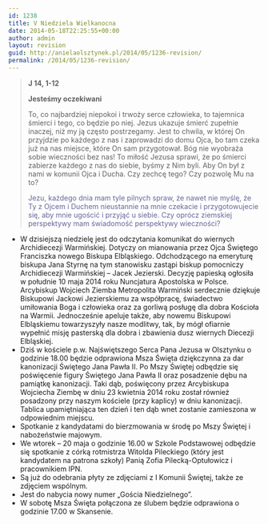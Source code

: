```yaml
---
id: 1238
title: V Niedziela Wielkanocna
date: 2014-05-18T22:25:55+00:00
author: admin
layout: revision
guid: http://anielaolsztynek.pl/2014/05/1236-revision/
permalink: /2014/05/1236-revision/
---
```

> **J 14, 1-12**
> 
> **Jesteśmy oczekiwani**
> 
> To, co najbardziej niepokoi i trwoży serce człowieka, to tajemnica śmierci i tego, co będzie po niej. Jezus ukazuje śmierć zupełnie inaczej, niż my ją często postrzegamy. Jest to chwila, w której On przyjdzie po każdego z nas i zaprowadzi do domu Ojca, bo tam czeka już na nas miejsce, które On sam przygotował. Bóg nie wyobraża sobie wieczności bez nas! To miłość Jezusa sprawi, że po śmierci zabierze każdego z nas do siebie, byśmy z Nim byli. Aby On był z nami w komunii Ojca i Ducha. Czy zechcę tego? Czy pozwolę Mu na to?
> 
> <span style="color: #666699;">Jezu, każdego dnia mam tyle pilnych spraw, że nawet nie myślę, że Ty z Ojcem i Duchem nieustannie na mnie czekacie i przygotowujecie się, aby mnie ugościć i przyjąć u siebie. Czy oprócz ziemskiej perspektywy mam świadomość perspektywy wieczności?</span>

  * W dzisiejszą niedzielę jest do odczytania komunikat do wiernych Archidiecezji Warmińskiej. Dotyczy on mianowania przez Ojca Świętego Franciszka nowego Biskupa Elbląskiego. Odchodzącego na emeryturę biskupa Jana Styrnę na tym stanowisku zastąpi biskup pomocniczy Archidiecezji Warmińskiej &#8211; Jacek Jezierski. Decyzję papieską ogłosiła w południe 10 maja 2014 roku Nuncjatura Apostolska w Polsce. Arcybiskup Wojciech Ziemba Metropolita Warmiński serdecznie dziękuje Biskupowi Jackowi Jezierskiemu za współpracę, świadectwo umiłowania Boga i człowieka oraz za gorliwą posługę dla dobra Kościoła na Warmii. Jednocześnie apeluje także, aby nowemu Biskupowi Elbląskiemu towarzyszyły nasze modlitwy, tak, by mógł ofiarnie wypełnić misję pasterską dla dobra i zbawienia dusz wiernych Diecezji Elbląskiej.
  * Dziś w kościele p.w. Najświętszego Serca Pana Jezusa w Olsztynku o godzinie 18.00 będzie odprawiona Msza Święta dziękczynna za dar kanonizacji Świętego Jana Pawła II. Po Mszy Świętej odbędzie się poświęcenie figury Świętego Jana Pawła II oraz posadzenie dębu na pamiątkę kanonizacji. Taki dąb, poświęcony przez Arcybiskupa Wojciecha Ziembę w dniu 23 kwietnia 2014 roku został również posadzony przy naszym kościele (przy kaplicy) w dniu kanonizacji. Tablica upamiętniająca ten dzień i ten dąb wnet zostanie zamieszona w odpowiednim miejscu.
  * Spotkanie z kandydatami do bierzmowania w środę po Mszy Świętej i nabożeństwie majowym.
  * We wtorek &#8211; 20 maja o godzinie 16.00 w Szkole Podstawowej odbędzie się spotkanie z córką rotmistrza Witolda Pileckiego (który jest kandydatem na patrona szkoły) Panią Zofia Pilecką-Optułowicz i pracownikiem IPN.
  * Są już do odebrania płyty ze zdjęciami z I Komunii Świętej, także ze zdjęciem wspólnym.
  * Jest do nabycia nowy numer &#8222;Gościa Niedzielnego&#8221;.
  * W sobotę Msza Święta połączona ze ślubem będzie odprawiona o godzinie 17.00 w Skansenie.